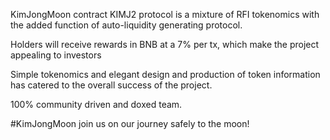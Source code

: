 KimJongMoon contract KIMJ2 protocol is a mixture of RFI tokenomics with the added function of auto-liquidity generating protocol.

Holders will receive rewards in BNB at a 7% per tx, which make the project appealing to investors 

Simple tokenomics and elegant design and production of token information has catered to the overall success of the project.

100% community driven and doxed team.

#KimJongMoon join us on our journey safely to the moon!
